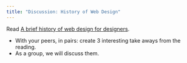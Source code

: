 ```yaml
---
title: "Discussion: History of Web Design"
---
```


Read [A brief history of web design for designers](http://blog.froont.com/brief-history-of-web-design-for-designers).

- With your peers, in pairs: create 3 interesting take aways from the reading.
- As a group, we will discuss them.
